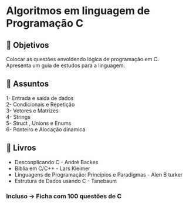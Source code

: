 # Algoritmos em linguagem de Programação C

 :large_blue_diamond: Objetivos
------------
Colocar as questões envoldendo lógica de programação em C.\
Apresenta um guia de estudos para a linguagem.

 :large_blue_diamond: Assuntos 
-----------
1- Entrada e saída de dados \
2- Condicionais e Repetição \
3- Vetores e Matrizes \
4- Strings \
5- Struct , Unions e Enums \
6- Ponteiro e Alocação dinamica 

 :large_blue_diamond: Livros 
------------
- Desconplicando C - André Backes
- Biblia em C/C++ - Lars Kleimer
- Linguagens de Programação: Princípios e Paradigmas - Alen B turker
- Estrutura de Dados usando C - Tanebaum

### Incluso -> Ficha com 100 questões de C

  

